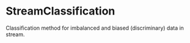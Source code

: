 # StreamClassification
Classification method for imbalanced and biased (discriminary) data in stream.
